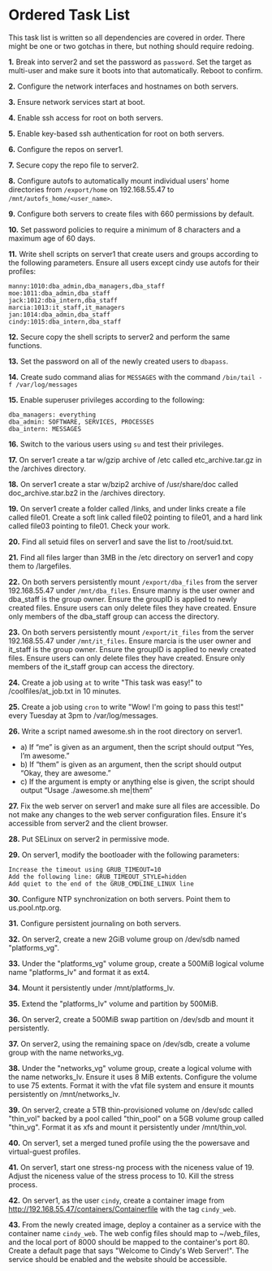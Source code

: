 # Ordered Task List
This task list is written so all dependencies are covered in order. There might be one or two gotchas in there, but nothing should require redoing.

**1.** Break into server2 and set the password as `password`. Set the target as multi-user and make sure it boots into that automatically. Reboot to confirm.

**2.** Configure the network interfaces and hostnames on both servers.

**3.** Ensure network services start at boot.

**4.** Enable ssh access for root on both servers.

**5.** Enable key-based ssh authentication for root on both servers.

**6.** Configure the repos on server1.

**7.** Secure copy the repo file to server2.

**8.** Configure autofs to automatically mount individual users' home directories from `/export/home` on 192.168.55.47 to `/mnt/autofs_home/<user_name>`.

**9.** Configure both servers to create files with 660 permissions by default.

**10.** Set password policies to require a minimum of 8 characters and a maximum age of 60 days.

**11.** Write shell scripts on server1 that create users and groups according to the following parameters. Ensure all users except cindy use autofs for their profiles:
```
manny:1010:dba_admin,dba_managers,dba_staff
moe:1011:dba_admin,dba_staff
jack:1012:dba_intern,dba_staff
marcia:1013:it_staff,it_managers
jan:1014:dba_admin,dba_staff
cindy:1015:dba_intern,dba_staff
```

**12.** Secure copy the shell scripts to server2 and perform the same functions.

**13.** Set the password on all of the newly created users to `dbapass`.

**14.** Create sudo command alias for `MESSAGES` with the command `/bin/tail -f /var/log/messages`

**15.** Enable superuser privileges according to the following:
```
dba_managers: everything
dba_admin: SOFTWARE, SERVICES, PROCESSES
dba_intern: MESSAGES
```

**16.** Switch to the various users using `su` and test their privileges.

**17.** On server1 create a tar w/gzip archive of /etc called etc_archive.tar.gz in the /archives directory.

**18.** On server1 create a star w/bzip2 archive of /usr/share/doc called doc_archive.star.bz2 in the /archives directory.

**19.** On server1 create a folder called /links, and under links create a file called file01. Create a soft link called file02 pointing to file01, and a hard link called file03 pointing to file01. Check your work.

**20.** Find all setuid files on server1 and save the list to /root/suid.txt.

**21.** Find all files larger than 3MB in the /etc directory on server1 and copy them to /largefiles.

**22.** On both servers persistently mount `/export/dba_files` from the server 192.168.55.47 under `/mnt/dba_files`. Ensure manny is the user owner and dba_staff is the group owner. Ensure the groupID is applied to newly created files. Ensure users can only delete files they have created. Ensure only members of the dba_staff group can access the directory.

**23.** On both servers persistently mount `/export/it_files` from the server 192.168.55.47 under `/mnt/it_files`. Ensure marcia is the user owner and it_staff is the group owner. Ensure the groupID is applied to newly created files. Ensure users can only delete files they have created. Ensure only members of the it_staff group can access the directory.

**24.** Create a job using `at` to write "This task was easy!" to /coolfiles/at_job.txt in 10 minutes.

**25.** Create a job using `cron` to write "Wow! I'm going to pass this test!" every Tuesday at 3pm to /var/log/messages.

**26.** Write a script named awesome.sh in the root directory on server1.
- a) If “me” is given as an argument, then the script should output “Yes, I’m awesome.”
- b) If “them” is given as an argument, then the script should output “Okay, they are awesome.”
- c) If the argument is empty or anything else is given, the script should output “Usage ./awesome.sh me|them”

**27.** Fix the web server on server1 and make sure all files are accessible. Do not make any changes to the web server configuration files. Ensure it's accessible from server2 and the client browser.

**28.** Put SELinux on server2 in permissive mode.

**29.** On server1, modify the bootloader with the following parameters:
```
Increase the timeout using GRUB_TIMEOUT=10
Add the following line: GRUB_TIMEOUT_STYLE=hidden
Add quiet to the end of the GRUB_CMDLINE_LINUX line
```

**30.** Configure NTP synchronization on both servers. Point them to us.pool.ntp.org.

**31.** Configure persistent journaling on both servers.

**32.** On server2, create a new 2GiB volume group on /dev/sdb named "platforms_vg".

**33.** Under the "platforms_vg" volume group, create a 500MiB logical volume name "platforms_lv" and format it as ext4.

**34.** Mount it persistently under /mnt/platforms_lv.

**35.** Extend the "platforms_lv" volume and partition by 500MiB.

**36.** On server2, create a 500MiB swap partition on /dev/sdb and mount it persistently.

**37.** On server2, using the remaining space on /dev/sdb, create a volume group with the name networks_vg.

**38.** Under the "networks_vg" volume group, create a logical volume with the name networks_lv. Ensure it uses 8 MiB extents. Configure the volume to use 75 extents. Format it with the vfat file system and ensure it mounts persistently on /mnt/networks_lv.

**39.** On server2, create a 5TB thin-provisioned volume on /dev/sdc called "thin_vol" backed by a pool called "thin_pool" on a 5GB volume group called "thin_vg". Format it as xfs and mount it persistently under /mnt/thin_vol.

**40.** On server1, set a merged tuned profile using the the powersave and virtual-guest profiles.

**41.** On server1, start one stress-ng process with the niceness value of 19. Adjust the niceness value of the stress process to 10. Kill the stress process.

**42.** On server1, as the user `cindy`, create a container image from http://192.168.55.47/containers/Containerfile with the tag `cindy_web`.

**43.** From the newly created image, deploy a container as a service with the container name `cindy_web`. The web config files should map to ~/web_files, and the local port of 8000 should be mapped to the container's port 80. Create a default page that says "Welcome to Cindy's Web Server!". The service should be enabled and the website should be accessible.